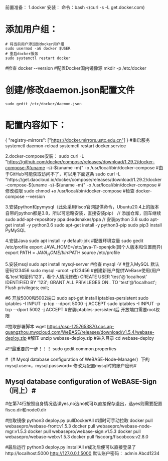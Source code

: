 前置准备：
1.docker 安装：
命令：bash <(curl -s -L get.docker.com)
# 添加用户组：
	# 将当前用户添加到docker用户组
	sudo usermod -aG docker $USER
	# 重启docker服务
	sudo systemctl restart docker
#检查
docker --version
#配置Docker国内镜像源
	mkdir -p /etc/docker
# 创建/修改daemon.json配置文件
	sudo gedit /etc/docker/daemon.json
# 配置内容如下：
{
"registry-mirrors": ["https://docker.mirrors.ustc.edu.cn"]
}
#重启服务
systemctl daemon-reload
systemctl restart docker.service

2.docker-compose安装：
sudo curl -L "https://github.com/docker/compose/releases/download/1.29.2/docker-compose-$(uname -s)-$(uname -m)" -o /usr/local/bin/docker-compose
#由于GitHub可能获取访问不了，可以用下面这条
sudo curl -L "https://get.daocloud.io/docker/compose/releases/download/1.29.2/docker-compose-$(uname -s)-$(uname -m)" -o /usr/local/bin/docker-compose
#修改权限
sudo chmod +x /usr/local/bin/docker-compose
#检查
docker-compose --version

3.安装python和pymysql（此处采用fisco官网提供命令，Ubuntu20.4上的版本自带的python都是3.8，所以可忽略安装，直接安装pip）
// 添加仓库，回车继续
sudo add-apt-repository ppa:deadsnakes/ppa
// 安装python 3.6
sudo apt-get install -y python3.6
sudo apt-get install -y python3-pip
sudo pip3 install PyMySQL

4.安装Java
sudo apt install -y default-jdk
#配置环境变量
sudo gedit /etc/profile
	export JAVA_HOME=/etc/java-11-openjdk(因个人版本和位置而异)
	export PATH = $JAVA_HOME/bin:$PATH
source /etc/profile

5.安装msql
sudo apt install mysql-server
#检查
mysql -V
#登入MySQL 默认密码123456
sudo mysql -uroot -p123456
#创建新账户提供WeBase使用(用户名‘test’和密码‘123’，看个人情况修改)
CREATE USER 'test'@'localhost' IDENTIFIED BY '123';
GRANT ALL PRIVILEGES ON *.* TO 'test'@'localhost';
Flush privileges;
exit;

#6 开放5000和5002端口
	sudo apt-get install iptables-persistent
	sudo iptables -I INPUT -p tcp --dport 5000 -j ACCEPT
	sudo iptables -I INPUT -p tcp --dport 5002 -j ACCEPT
#安装iptables-persistent后 开放端口需要root权限

#拉取部署脚本
wget https://osp-1257653870.cos.ap-guangzhou.myqcloud.com/WeBASE/releases/download/v1.5.4/webase-deploy.zip
#解压
unzip webase-deploy.zip
#进入目录
cd webase-deploy

#!!!最重要的一步！！！
sudo gedit common.properties

#（# Mysql database configuration of WeBASE-Node-Manager）下的mysql.user=，mysql.password= 修改为配置mysql时的账户密码#
## Mysql database configuration of WeBASE-Sign（同上）#
#在第74行按照自身情况选课yes,no选no就可以直接保存退出，选yes则需要配置fisco.dir和node0.dir

#拉取镜像
python3 deploy.py pullDockerAll
#超时可手动拉取
	docker pull webasepro/webase-front:v1.5.3
	docker pull webasepro/webase-node-mgr:v1.5.3
	docker pull webasepro/webase-sign:v1.5.3
	docker pull webasepro/webase-web:v1.5.3
	docker pull fiscoorg/fiscobcos:v2.8.0

#最后运行
python3 deploy.py installAll
#成功后便可以直接登录了
http://localhost:5000
http://127.0.0.1:5000
默认账户密码：
admin Abcd1234








